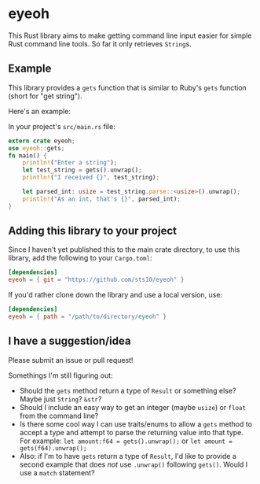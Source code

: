 # eyeoh

This Rust library aims to make getting command line input easier for simple Rust command line tools. So far it only retrieves `String`s.

## Example

This library provides a `gets` function that is similar to Ruby's `gets` function (short for "get string").

Here's an example:

In your project's `src/main.rs` file:
```rust
extern crate eyeoh;
use eyeoh::gets;
fn main() {
    println!("Enter a string");
    let test_string = gets().unwrap();
    println!("I received {}", test_string);

    let parsed_int: usize = test_string.parse::<usize>().unwrap();
    println!("As an int, that's {}", parsed_int);
}

```

## Adding this library to your project

Since I haven't yet published this to the main crate directory, to use this library, add the following to your `Cargo.toml`:

```toml
[dependencies]
eyeoh = { git = "https://github.com/sts10/eyeoh" }
```

If you'd rather clone down the library and use a local version, use:

```toml
[dependencies]
eyeoh = { path = "/path/to/directory/eyeoh" }

```

## I have a suggestion/idea

Please submit an issue or pull request! 

Somethings I'm still figuring out:
  - Should the `gets` method return a type of `Result` or something else?  Maybe just `String`? `&str`?
  - Should I include an easy way to get an integer (maybe `usize`) or `float` from the command line?
  - Is there some cool way I can use traits/enums to allow a `gets` method to accept a type and attempt to parse the returning value into that type. For example: `let amount:f64 = gets().unwrap();` or `let amount = gets(f64).unwrap();`
  - Also: if I'm to have `gets` return a type of `Result`, I'd like to provide a second example that does _not_ use `.unwrap()` following `gets()`. Would I use a `match` statement?


